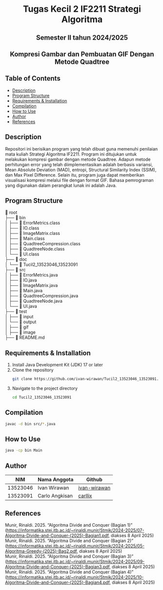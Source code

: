 <h1 align="center">Tugas Kecil 2 IF2211 Strategi Algoritma</h1>
<h2 align="center">Semester II tahun 2024/2025</h2>
<h2 align="center">Kompresi Gambar dan Pembuatan GIF Dengan Metode Quadtree</h2>

## Table of Contents
- [Description](#description)
- [Program Structure](#program-structure)
- [Requirements & Installation](#requirements--installation)
- [Compilation](#compilation)
- [How to Use](#how-to-use)
- [Author](#author)
- [References](#references)

## Description
Repositori ini berisikan program yang telah dibuat guna memenuhi penilaian mata kuliah Strategi Algoritma IF2211. Program ini ditujukan untuk melakukan kompresi gambar dengan metode Quadtree. Adapun metode perhitungan error yang telah diimplementasikan adalah berbasis variansi, Mean Absolute Deviation (MAD), entropi, Structural Similarity Index (SSIM), dan Max Pixel Difference. Selain itu, program juga dapat memberikan visualisasi kompresi melalui file dengan format GIF.  Bahasa pemrograman yang digunakan dalam perangkat lunak ini adalah Java.

## Program Structure
📁 root  
├── 📁 bin  
│   ├── 📄 ErrorMetrics.class  
│   ├── 📄 IO.class  
│   ├── 📄 ImageMatrix.class  
│   ├── 📄 Main.class  
│   ├── 📄 QuadtreeCompression.class  
│   ├── 📄 QuadtreeNode.class  
│   └── 📄 UI.class  
├── 📁 doc  
│   └── 📄 Tucil2_13523046_13523091  
├── 📁 src  
│   ├── 📄 ErrorMetrics.java  
│   ├── 📄 IO.java  
│   ├── 📄 ImageMatrix.java  
│   ├── 📄 Main.java  
│   ├── 📄 QuadtreeCompression.java  
│   ├── 📄 QuadtreeNode.java  
│   └── 📄 UI.java  
├── 📁 test  
│   ├── 📁 input  
│   └── 📁 output  
│       ├── 📁 gif  
│       ├── 📁 image  
├── 📄 README.md  

## Requirements & Installation
1. Install Java Development Kit (JDK) 17 or later
2. Clone the repository
    ```bash
    git clone https://github.com/ivan-wirawan/Tucil2_13523046_13523091.git
    ```
3. Navigate to the project directory
    ```bash
    cd Tucil2_13523046_13523091
    ```

## Compilation

```bash
javac -d bin src/*.java
```

## How to Use

```bash
java -cp bin Main
```

## Author
| **NIM**  | **Nama Anggota**               | **Github** |
| -------- | ------------------------------ | ---------- |
| 13523046 | Ivan Wirawan                   | [ivan-wirawan](https://github.com/ivan-wirawan) |
| 13523091 | Carlo Angkisan                 | [carllix](https://github.com/carllix) | 

## References
Munir, Rinaldi. 2025. “Algoritma Divide and Conquer (Bagian 1)” (https://informatika.stei.itb.ac.id/~rinaldi.munir/Stmik/2024-2025/07-Algoritma-Divide-and-Conquer-(2025)-Bagian1.pdf, diakses 8 April 2025)  
Munir, Rinaldi. 2025. “Algoritma Divide and Conquer (Bagian 2)” (https://informatika.stei.itb.ac.id/~rinaldi.munir/Stmik/2024-2025/05-Algoritma-Greedy-(2025)-Bag2.pdf, diakses 8 April 2025)  
Munir, Rinaldi. 2025. “Algoritma Divide and Conquer (Bagian 3)” (https://informatika.stei.itb.ac.id/~rinaldi.munir/Stmik/2024-2025/09-Algoritma-Divide-and-Conquer-(2025)-Bagian3.pdf, diakses 8 April 2025)  
Munir, Rinaldi. 2025. “Algoritma Divide and Conquer (Bagian 4)” (https://informatika.stei.itb.ac.id/~rinaldi.munir/Stmik/2024-2025/10-Algoritma-Divide-and-Conquer-(2025)-Bagian4.pdf, diakses 8 April 2025)  